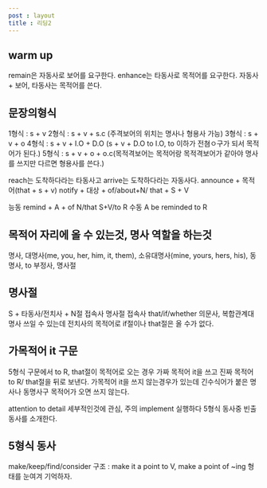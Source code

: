 ```yaml
---
post : layout
title : 리딩2
---
```

## warm up
remain은 자동사로 보어를 요구한다.
enhance는 타동사로 목적어를 요구한다.
자동사 + 보어, 타동사는 목적어를 쓴다.

## 문장의형식
1형식 : s + v
2형식 : s + v + s.c (주격보어의 위치는 명사나 형용사 가능)
3형식 : s + v + o
4형식 : s + v + I.O + D.O (s + v + D.O to I.O, to 이하가 전쳠ㅇ구가 되서 목적어가 된다.)
5형식 : s + v + o + o.c(목적격보어는 목적어랑 목적격보어가 같아야 명사를 쓰지만 다르면 형용사를 쓴다.)

reach는 도착하다라는 타동사고 arrive는 도착하다라는 자동사다.
announce + 목적어(that + s + v)
notify + 대상 + of/about+N/ that + S + V

능동 remind + A + of N/that S+V/to R
수동 A be reminded to R

## 목적어 자리에 올 수 있는것, 명사 역할을 하는것
명사, 대명사(me, you, her, him, it, them), 소유대명사(mine, yours, hers, his), 동명사, to 부정사,  명사절

## 명사절
S + 타동사/전치사 + N절 접속사
명사절 접속사
that/if/whether
의문사, 복합관계대명사 쓰일 수 있는데
전치사의 목적어로 if절이나 that절은 올 수가 없다.

## 가목적어 it 구문
5형식 구문에서 to R, that절이 목적어로 오는 경우 가짜 목적어 it을 쓰고 진짜 목적어 to R/ that절을 뒤로 보낸다.
가목적어 it을 쓰지 않는경우가 있는데 긴수식어가 붙은 명사나 동명사구 목적어가 오면 쓰지 않는다.

attention to detail 세부적인것에 관심, 주의
implement 실행하다
5형식 동사중 빈출 동사를 소개한다.

## 5형식 동사
make/keep/find/consider
구조 : make it a point to V, make a point of ~ing 형태를 눈여겨 기억하자.

